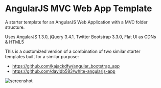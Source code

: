 # AngularJS MVC Web App Template

A starter template for an AngularJS Web Application with a MVC folder structure.

Uses AngularJS 1.3.0, jQuery 3.4.1, Twitter Bootstrap 3.3.0, Flat UI as CDNs &amp; HTML5

This is a customized version of a combination of two similar starter templates built for a similar purpose:

- https://github.com/kajackdfw/angular_bootstrap_app
- https://github.com/davidb583/white-angularjs-app

![screenshot](https://i.imgur.com/DREeNEa.png "screenshot")

